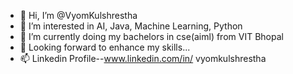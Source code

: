 - 👋 Hi, I’m @VyomKulshrestha
- 👀 I’m interested in AI, Java, Machine Learning, Python
- 🌱 I’m currently doing my bachelors in cse(aiml) from VIT Bhopal
- 💞️ Looking forward to enhance my skills...
- 📫 Linkedin Profile--www.linkedin.com/in/
vyomkulshrestha

<!---
VyomKulshrestha/VyomKulshrestha is a ✨ special ✨ repository because its `README.md` (this file) appears on your GitHub profile.
You can click the Preview link to take a look at your changes.
--->
